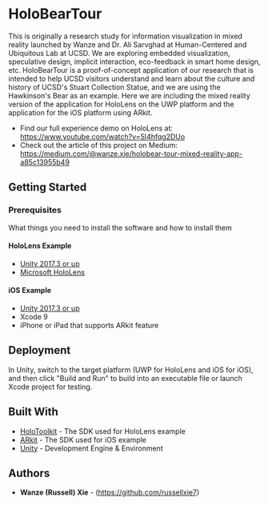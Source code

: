 # HoloBearTour
This is originally a research study for information visualization in mixed reality launched by Wanze and Dr. Ali Sarvghad at Human-Centered and Ubiquitous Lab at UCSD. We are exploring embedded visualization, speculative design, implicit interaction, eco-feedback in smart home design, etc. HoloBearTour is a proof-of-concept application of our research that is intended to help UCSD visitors understand and learn about the culture and history of UCSD's Stuart Collection Statue, and we are using the Hawkinson's Bear as an example. Here we are including the mixed reality version of the application for HoloLens on the UWP platform and the application for the iOS platform using ARkit.

* Find our full experience demo on HoloLens at: https://www.youtube.com/watch?v=5I4hfqg2DUo 
* Check out the article of this project on Medium: https://medium.com/@wanze.xie/holobear-tour-mixed-reality-app-a85c13955b49

## Getting Started

### Prerequisites

What things you need to install the software and how to install them

#### HoloLens Example

* [Unity 2017.3 or up](https://unity3d.com/get-unity/download/archive)
* [Microsoft HoloLens](https://www.microsoft.com/en-us/hololens/buy)


#### iOS Example

* [Unity 2017.3 or up](https://unity3d.com/get-unity/download/archive)
* Xcode 9
* iPhone or iPad that supports ARkit feature

## Deployment

In Unity, switch to the target platform (UWP for HoloLens and iOS for iOS), and then click "Build and Run" to build into an executable file or launch Xcode project for testing.

## Built With

* [HoloToolkit](https://github.com/Microsoft/MixedRealityToolkit-Unity) - The SDK used for HoloLens example
* [ARkit](https://developer.apple.com/arkit/) - The SDK used for iOS example
* [Unity](https://unity3d.com/) - Development Engine & Environment

## Authors

* **Wanze (Russell) Xie** - (https://github.com/russellxie7)


